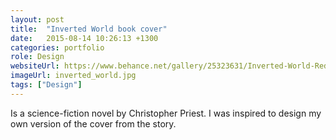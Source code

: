 ```yaml
---
layout: post
title:  "Inverted World book cover"
date:   2015-08-14 10:26:13 +1300
categories: portfolio
role: Design
websiteUrl: https://www.behance.net/gallery/25323631/Inverted-World-Redesign
imageUrl: inverted_world.jpg
tags: ["Design"]
---
```

Is a science-fiction novel by Christopher Priest. I was inspired to design my own version of the cover from the story. 
